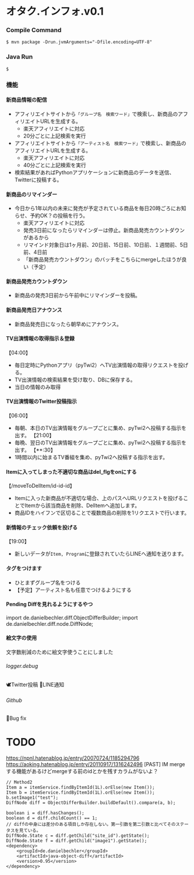 # オタク.インフォ.v0.1

### Compile Command
```
$ mvn package -Drun.jvmArguments="-Dfile.encoding=UTF-8"
```

### Java Run
```
$
```

### 機能
#### 新商品情報の配信
* アフィリエイトサイトから`「グループ名　検索ワード」`で検索し、新商品のアフィリエイトURLを生成する。
    * 楽天アフィリエイトに対応
    * 20分ごとに上記検索を実行
* アフィリエイトサイトから`「アーティスト名　検索ワード」`で検索し、新商品のアフィリエイトURLを生成する。
    * 楽天アフィリエイトに対応
    * 40分ごとに上記検索を実行
* 検索結果があればPythonアプリケーションに新商品のデータを送信、Twitterに投稿する。

#### 新商品のリマインダー
* 今日から1年以内の未来に発売が予定されている商品を毎日20時ごろにお知らせ、予約OK？の投稿を行う。
    * 楽天アフィリエイトに対応
    * 発売3日前になったらリマインダーは停止。新商品発売カウントダウンがあるから
    * リマインド対象日は1ヶ月前、20日前、15日前、10日前、１週間前、5日前、4日前
    * 「新商品発売カウントダウン」のバッチをこちらにmergeしたほうが良い（予定）

#### 新商品発売カウントダウン
* 新商品の発売3日前から午前中にリマインダーを投稿。

#### 新商品発売日アナウンス
* 新商品発売日になったら朝早めにアナウンス。

#### TV出演情報の取得指示＆登録
【04:00】
* 毎日定時にPythonアプリ（pyTwi2）へTV出演情報の取得リクエストを投げる。
* TV出演情報の検索結果を受け取り、DBに保存する。
* 当日の情報のみ取得

#### TV出演情報のTwitter投稿指示
【06:00】
* 毎朝、本日のTV出演情報をグループごとに集め、pyTwi2へ投稿する指示を出す。
【21:00】
* 毎晩、翌日のTV出演情報をグループごとに集め、pyTwi2へ投稿する指示を出す。
【**:30】
* 1時間以内に始まるTV番組を集め、pyTwi2へ投稿する指示を出す。

#### Itemに入ってしまった不適切な商品はdel_flgをonにする
【/moveToDelItem/id-id-id】
* Itemに入った新商品が不適切な場合、上のパスへURLリクエストを投げることでItemから該当商品を削除、DelItemへ追加します。
* 商品IDをハイフンで区切ることで複数商品の削除を1リクエストで行います。

#### 新情報のチェック依頼を投げる
【19:00】
* 新しいデータが`Item, Program`に登録されていたらLINEへ通知を送ります。

#### タグをつけます
* ひとまずグループ名をつける
* 【予定】アーティスト名も任意でつけるようにする

#### Pending Diffを見れるようにするやつ
import de.danielbechler.diff.ObjectDifferBuilder;
import de.danielbechler.diff.node.DiffNode;

#### 絵文字の使用
文字数削減のために絵文字使うことにしました
###### logger.debug
🕊Twitter投稿
💬LINE通知

###### Github
🐛Bug fix

# TODO
https://npnl.hatenablog.jp/entry/20070724/1185294796
https://aoking.hatenablog.jp/entry/20110917/1316242496
[PAST] IM mergeする機能があるけどmergeする前のidとかを残すカラムがないよ？

```
// Method2
Item a = itemService.findByItemId(1L).orElse(new Item());
Item b = itemService.findByItemId(1L).orElse(new Item());
b.setImage1("test");
DiffNode diff = ObjectDifferBuilder.buildDefault().compare(a, b);

boolean i = diff.hasChanges();
boolean d = diff.childCount() == 1;
// diffの中身には差分のある項目しか存在しない。第一引数を第二引数と比べてそのステータスを見ている。
DiffNode.State c = diff.getChild("site_id").getState();
DiffNode.State f = diff.getChild("image1").getState();
<dependency>
    <groupId>de.danielbechler</groupId>
    <artifactId>java-object-diff</artifactId>
    <version>0.95</version>
</dependency>
```
